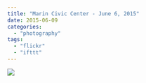 ```yaml
---
title: "Marin Civic Center - June 6, 2015"
date: 2015-06-09
categories: 
  - "photography"
tags: 
  - "flickr"
  - "ifttt"
---
```


![](https://farm1.staticflickr.com/391/18441447848_71b9576f13_b.jpg)
